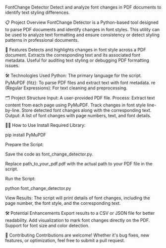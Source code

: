 
FontChange Detector
Detect and analyze font changes in PDF documents to identify text styling differences.

📋 Project Overview
FontChange Detector is a Python-based tool designed to parse PDF documents and identify changes in font styles. This utility can be used to analyze text formatting and ensure consistency or detect styling patterns in professional documents.

🚀 Features
Detects and highlights changes in font style across a PDF document.
Extracts the corresponding text and its associated font metadata.
Useful for auditing text styling or debugging PDF formatting issues.

🛠️ Technologies Used
Python: The primary language for the script.
PyMuPDF (fitz): To parse PDF files and extract text with font metadata.
re (Regular Expressions): For text cleaning and preprocessing.

🗂️ Project Structure
Input: A user-provided PDF file.
Process:
Extract text content from each page using PyMuPDF.
Track changes in font style line-by-line.
Store detected font changes along with the corresponding text.
Output:
A list of font changes with page numbers, text, and font details.

🧑‍💻 How to Use
Install Required Library:

pip install PyMuPDF

Prepare the Script:

Save the code as font_change_detector.py.

Replace path_to_your_pdf.pdf with the actual path to your PDF file in the script.

Run the Script:

python font_change_detector.py

View Results: The script will print details of font changes, including the page number, the font style, and the corresponding text.

🛠️ Potential Enhancements
Export results to a CSV or JSON file for better readability.
Add visualization to mark font changes directly on the PDF.
Support for font size and color detection.

🤝 Contributing
Contributions are welcome! Whether it's bug fixes, new features, or optimization, feel free to submit a pull request.

